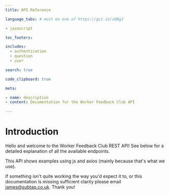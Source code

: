 ```yaml
---
title: API Reference

language_tabs: # must be one of https://git.io/vQNgJ

- javascript

toc_footers:

includes:
  - authentication
  - question
  - user

search: true

code_clipboard: true

meta:

- name: description
- content: Documentation for the Worker Feedback Club API

---
```


# Introduction

Hello and welcome to the Worker Feedback Club REST API! See below for a detailed explanation of all the available
endpoints.

This API shows examples using js and axios (mainly because that's what we use).

If something isn't quite working the way you'd expect it to, or this documentation is missing sufficient clarity please
email james@subtap.co.uk. Thank you!

